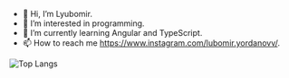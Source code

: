- 👋 Hi, I’m Lyubomir.                                                                             
- 👀 I’m interested in programming.
- 🌱 I’m currently learning Angular and TypeScript.                       
- 📫 How to reach me https://www.instagram.com/lubomir.yordanovv/.  

![Top Langs](https://github-readme-stats.vercel.app/api/top-langs/?username=lyubomir08)
